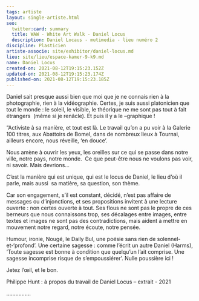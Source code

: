 ```yaml
---
tags: artiste
layout: single-artiste.html
seo:
  twitter:card: summary
  title: WAW - White Art Walk - Daniel Locus
  description: Daniel Locaus - mutimedia - lieu numéro 2
discipline: Plasticien
artiste-associe: site/exhibitor/daniel-locus.md
lieu: site/lieu/espace-kamer-9-k9.md
name: Daniel Locus
created-on: 2021-08-12T19:15:23.152Z
updated-on: 2021-08-12T19:15:23.174Z
published-on: 2021-08-12T19:15:23.185Z
---
```

<!--StartFragment-->

Daniel sait presque aussi bien que moi que je ne connais rien à la photographie, rien à la vidéographie. Certes, je suis aussi platonicien que tout le monde : le soleil, le visible, le théorique ne me sont pas tout à fait étrangers  (même si je renâcle). Et puis il y a le –graphique !

“Activiste à sa manière, et tout est là. Le travail qu’on a pu voir à la Galerie 100 titres, aux Abattoirs de Bomel, dans de nombreux lieux à Tournai, ailleurs encore, nous réveille, ‘en douce’. 

Nous amène à ouvrir les yeux, les oreilles sur ce qui se passe dans notre ville, notre pays, notre monde.  Ce que peut-être nous ne voulons pas voir, ni savoir. Mais devrions… 

C’est la manière qui est unique, qui est le locus de Daniel, le lieu d’où il parle, mais aussi  sa matière, sa question, son thème. 

Car son engagement, s’il est constant, décidé, n’est pas affaire de messages ou d’injonctions, et ses propositions invitent à une lecture ouverte : non certes ouverte à tout. Ses flous ne sont pas le propre de ces berneurs que nous connaissons trop, ses décalages entre images, entre textes et images ne sont pas des contradictions, mais aident à mettre en mouvement notre regard, notre écoute, notre pensée.    

Humour, ironie, Nougé, le Daily Bul, une poésie sans rien de solennel-et-‘profond’. Une certaine sagesse : comme l’écrit un autre Daniel (Harms), ‘Toute sagesse est bonne à condition que quelqu’un l’ait comprise. Une sagesse incomprise risque de s’empoussiérer’. Nulle poussière ici ! 

Jetez l’œil, et le bon.

Philippe Hunt : à propos du travail de Daniel Locus – extrait - 2021

…………….



<!--EndFragment-->